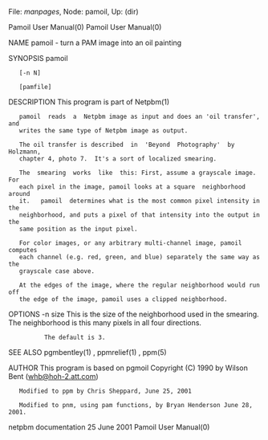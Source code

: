 File: *manpages*,  Node: pamoil,  Up: (dir)

Pamoil User Manual(0)                                    Pamoil User Manual(0)



NAME
       pamoil - turn a PAM image into an oil painting


SYNOPSIS
       pamoil

       [-n N]

       [pamfile]


DESCRIPTION
       This program is part of Netpbm(1)

       pamoil  reads  a  Netpbm image as input and does an 'oil transfer', and
       writes the same type of Netpbm image as output.

       The oil transfer is described  in  'Beyond  Photography'  by  Holzmann,
       chapter 4, photo 7.  It's a sort of localized smearing.

       The  smearing  works  like  this: First, assume a grayscale image.  For
       each pixel in the image, pamoil looks at a square  neighborhood  around
       it.   pamoil  determines what is the most common pixel intensity in the
       neighborhood, and puts a pixel of that intensity into the output in the
       same position as the input pixel.

       For color images, or any arbitrary multi-channel image, pamoil computes
       each channel (e.g. red, green, and blue) separately the same way as the
       grayscale case above.

       At the edges of the image, where the regular neighborhood would run off
       the edge of the image, pamoil uses a clipped neighborhood.


OPTIONS
       -n size
              This is the size of the neighborhood used in the smearing.   The
              neighborhood is this many pixels in all four directions.

              The default is 3.





SEE ALSO
       pgmbentley(1) , ppmrelief(1) , ppm(5)


AUTHOR
       This  program  is  based  on  pgmoil  Copyright (C) 1990 by Wilson Bent
       (whb@hoh-2.att.com)

       Modified to ppm by Chris Sheppard, June 25, 2001

       Modified to pnm, using pam functions, by Bryan Henderson June 28, 2001.



netpbm documentation             25 June 2001            Pamoil User Manual(0)
